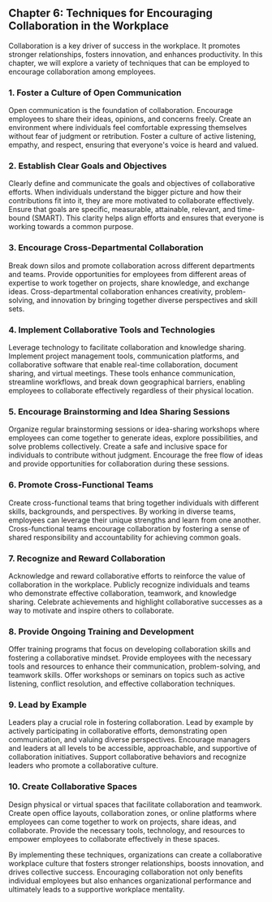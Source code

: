 Chapter 6: Techniques for Encouraging Collaboration in the Workplace
--------------------------------------------------------------------

Collaboration is a key driver of success in the workplace. It promotes stronger relationships, fosters innovation, and enhances productivity. In this chapter, we will explore a variety of techniques that can be employed to encourage collaboration among employees.

### **1. Foster a Culture of Open Communication**

Open communication is the foundation of collaboration. Encourage employees to share their ideas, opinions, and concerns freely. Create an environment where individuals feel comfortable expressing themselves without fear of judgment or retribution. Foster a culture of active listening, empathy, and respect, ensuring that everyone's voice is heard and valued.

### **2. Establish Clear Goals and Objectives**

Clearly define and communicate the goals and objectives of collaborative efforts. When individuals understand the bigger picture and how their contributions fit into it, they are more motivated to collaborate effectively. Ensure that goals are specific, measurable, attainable, relevant, and time-bound (SMART). This clarity helps align efforts and ensures that everyone is working towards a common purpose.

### **3. Encourage Cross-Departmental Collaboration**

Break down silos and promote collaboration across different departments and teams. Provide opportunities for employees from different areas of expertise to work together on projects, share knowledge, and exchange ideas. Cross-departmental collaboration enhances creativity, problem-solving, and innovation by bringing together diverse perspectives and skill sets.

### **4. Implement Collaborative Tools and Technologies**

Leverage technology to facilitate collaboration and knowledge sharing. Implement project management tools, communication platforms, and collaborative software that enable real-time collaboration, document sharing, and virtual meetings. These tools enhance communication, streamline workflows, and break down geographical barriers, enabling employees to collaborate effectively regardless of their physical location.

### **5. Encourage Brainstorming and Idea Sharing Sessions**

Organize regular brainstorming sessions or idea-sharing workshops where employees can come together to generate ideas, explore possibilities, and solve problems collectively. Create a safe and inclusive space for individuals to contribute without judgment. Encourage the free flow of ideas and provide opportunities for collaboration during these sessions.

### **6. Promote Cross-Functional Teams**

Create cross-functional teams that bring together individuals with different skills, backgrounds, and perspectives. By working in diverse teams, employees can leverage their unique strengths and learn from one another. Cross-functional teams encourage collaboration by fostering a sense of shared responsibility and accountability for achieving common goals.

### **7. Recognize and Reward Collaboration**

Acknowledge and reward collaborative efforts to reinforce the value of collaboration in the workplace. Publicly recognize individuals and teams who demonstrate effective collaboration, teamwork, and knowledge sharing. Celebrate achievements and highlight collaborative successes as a way to motivate and inspire others to collaborate.

### **8. Provide Ongoing Training and Development**

Offer training programs that focus on developing collaboration skills and fostering a collaborative mindset. Provide employees with the necessary tools and resources to enhance their communication, problem-solving, and teamwork skills. Offer workshops or seminars on topics such as active listening, conflict resolution, and effective collaboration techniques.

### **9. Lead by Example**

Leaders play a crucial role in fostering collaboration. Lead by example by actively participating in collaborative efforts, demonstrating open communication, and valuing diverse perspectives. Encourage managers and leaders at all levels to be accessible, approachable, and supportive of collaboration initiatives. Support collaborative behaviors and recognize leaders who promote a collaborative culture.

### **10. Create Collaborative Spaces**

Design physical or virtual spaces that facilitate collaboration and teamwork. Create open office layouts, collaboration zones, or online platforms where employees can come together to work on projects, share ideas, and collaborate. Provide the necessary tools, technology, and resources to empower employees to collaborate effectively in these spaces.

By implementing these techniques, organizations can create a collaborative workplace culture that fosters stronger relationships, boosts innovation, and drives collective success. Encouraging collaboration not only benefits individual employees but also enhances organizational performance and ultimately leads to a supportive workplace mentality.
